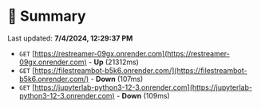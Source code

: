 # 📖 Summary
Last updated: **7/4/2024, 12:29:37 PM**

- `GET` [https://restreamer-09gx.onrender.com](https://restreamer-09gx.onrender.com) - **Up** (21312ms)
- `GET` [https://filestreambot-b5k6.onrender.com/](https://filestreambot-b5k6.onrender.com/) - **Down** (107ms)
- `GET` [https://jupyterlab-python3-12-3.onrender.com](https://jupyterlab-python3-12-3.onrender.com) - **Down** (109ms)

